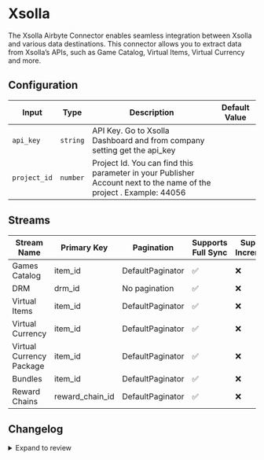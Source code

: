 # Xsolla
The Xsolla Airbyte Connector enables seamless integration between Xsolla and various data destinations. This connector allows you to extract data from Xsolla’s APIs, such as Game Catalog, Virtual Items, Virtual Currency and more.

## Configuration

| Input | Type | Description | Default Value |
|-------|------|-------------|---------------|
| `api_key` | `string` | API Key. Go to Xsolla Dashboard and from company setting get the api_key |  |
| `project_id` | `number` | Project Id. You can find this parameter in your Publisher Account next to the name of the project . Example: 44056 |  |

## Streams
| Stream Name | Primary Key | Pagination | Supports Full Sync | Supports Incremental |
|-------------|-------------|------------|---------------------|----------------------|
| Games Catalog | item_id | DefaultPaginator | ✅ |  ❌  |
| DRM | drm_id | No pagination | ✅ |  ❌  |
| Virtual Items | item_id | DefaultPaginator | ✅ |  ❌  |
| Virtual Currency | item_id | DefaultPaginator | ✅ |  ❌  |
| Virtual Currency Package | item_id | DefaultPaginator | ✅ |  ❌  |
| Bundles | item_id | DefaultPaginator | ✅ |  ❌  |
| Reward Chains | reward_chain_id | DefaultPaginator | ✅ |  ❌  |

## Changelog

<details>
  <summary>Expand to review</summary>

| Version          | Date              | Pull Request | Subject        |
|------------------|-------------------|--------------|----------------|
| 0.0.30 | 2025-07-12 | [63211](https://github.com/airbytehq/airbyte/pull/63211) | Update dependencies |
| 0.0.29 | 2025-07-05 | [62703](https://github.com/airbytehq/airbyte/pull/62703) | Update dependencies |
| 0.0.28 | 2025-06-28 | [62211](https://github.com/airbytehq/airbyte/pull/62211) | Update dependencies |
| 0.0.27 | 2025-06-21 | [61779](https://github.com/airbytehq/airbyte/pull/61779) | Update dependencies |
| 0.0.26 | 2025-06-15 | [61214](https://github.com/airbytehq/airbyte/pull/61214) | Update dependencies |
| 0.0.25 | 2025-05-24 | [60754](https://github.com/airbytehq/airbyte/pull/60754) | Update dependencies |
| 0.0.24 | 2025-05-10 | [59952](https://github.com/airbytehq/airbyte/pull/59952) | Update dependencies |
| 0.0.23 | 2025-05-04 | [59558](https://github.com/airbytehq/airbyte/pull/59558) | Update dependencies |
| 0.0.22 | 2025-04-26 | [58922](https://github.com/airbytehq/airbyte/pull/58922) | Update dependencies |
| 0.0.21 | 2025-04-19 | [58546](https://github.com/airbytehq/airbyte/pull/58546) | Update dependencies |
| 0.0.20 | 2025-04-12 | [58030](https://github.com/airbytehq/airbyte/pull/58030) | Update dependencies |
| 0.0.19 | 2025-04-05 | [57403](https://github.com/airbytehq/airbyte/pull/57403) | Update dependencies |
| 0.0.18 | 2025-03-29 | [56886](https://github.com/airbytehq/airbyte/pull/56886) | Update dependencies |
| 0.0.17 | 2025-03-22 | [56304](https://github.com/airbytehq/airbyte/pull/56304) | Update dependencies |
| 0.0.16 | 2025-03-08 | [55624](https://github.com/airbytehq/airbyte/pull/55624) | Update dependencies |
| 0.0.15 | 2025-03-01 | [55137](https://github.com/airbytehq/airbyte/pull/55137) | Update dependencies |
| 0.0.14 | 2025-02-22 | [54489](https://github.com/airbytehq/airbyte/pull/54489) | Update dependencies |
| 0.0.13 | 2025-02-15 | [54066](https://github.com/airbytehq/airbyte/pull/54066) | Update dependencies |
| 0.0.12 | 2025-02-08 | [53529](https://github.com/airbytehq/airbyte/pull/53529) | Update dependencies |
| 0.0.11 | 2025-02-01 | [53071](https://github.com/airbytehq/airbyte/pull/53071) | Update dependencies |
| 0.0.10 | 2025-01-25 | [52457](https://github.com/airbytehq/airbyte/pull/52457) | Update dependencies |
| 0.0.9 | 2025-01-18 | [51970](https://github.com/airbytehq/airbyte/pull/51970) | Update dependencies |
| 0.0.8 | 2025-01-11 | [51392](https://github.com/airbytehq/airbyte/pull/51392) | Update dependencies |
| 0.0.7 | 2024-12-28 | [50813](https://github.com/airbytehq/airbyte/pull/50813) | Update dependencies |
| 0.0.6 | 2024-12-21 | [50350](https://github.com/airbytehq/airbyte/pull/50350) | Update dependencies |
| 0.0.5 | 2024-12-14 | [49762](https://github.com/airbytehq/airbyte/pull/49762) | Update dependencies |
| 0.0.4 | 2024-12-12 | [49392](https://github.com/airbytehq/airbyte/pull/49392) | Update dependencies |
| 0.0.3 | 2024-11-04 | [48219](https://github.com/airbytehq/airbyte/pull/48219) | Update dependencies |
| 0.0.2 | 2024-10-28 | [47595](https://github.com/airbytehq/airbyte/pull/47595) | Update dependencies |
| 0.0.1 | 2024-10-01 | | Initial release by [@avirajsingh7](https://github.com/avirajsingh7) via Connector Builder |

</details>

